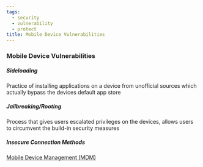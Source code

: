 ```yaml
---
tags:
  - security
  - vulnerability
  - protect
title: Mobile Device Vulnerabilities
---
```


### Mobile Device Vulnerabilities

##### Sideloading
Practice of installing applications on a device from unofficial sources which actually bypass the devices default app store

##### Jailbreaking/Rooting
Process that gives users escalated privileges on the devices, allows users to circumvent the build-in security measures

##### Insecure Connection Methods

[Mobile Device Management (MDM)](../asset-management/mobile-device-management.md#Mobile%20Device%20Management%20(MDM))

